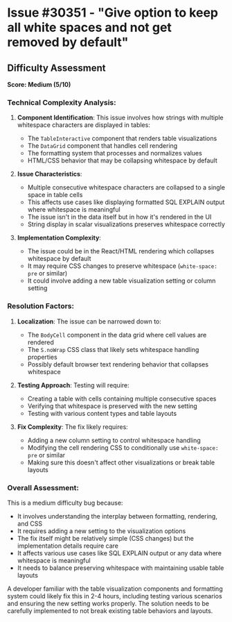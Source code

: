 # Issue #30351 - "Give option to keep all white spaces and not get removed by default"

## Difficulty Assessment
**Score: Medium (5/10)**

### Technical Complexity Analysis:
1. **Component Identification**: This issue involves how strings with multiple whitespace characters are displayed in tables:
   - The `TableInteractive` component that renders table visualizations
   - The `DataGrid` component that handles cell rendering
   - The formatting system that processes and normalizes values
   - HTML/CSS behavior that may be collapsing whitespace by default

2. **Issue Characteristics**: 
   - Multiple consecutive whitespace characters are collapsed to a single space in table cells
   - This affects use cases like displaying formatted SQL EXPLAIN output where whitespace is meaningful
   - The issue isn't in the data itself but in how it's rendered in the UI
   - String display in scalar visualizations preserves whitespace correctly

3. **Implementation Complexity**:
   - The issue could be in the React/HTML rendering which collapses whitespace by default
   - It may require CSS changes to preserve whitespace (`white-space: pre` or similar)
   - It could involve adding a new table visualization setting or column setting

### Resolution Factors:
1. **Localization**: The issue can be narrowed down to:
   - The `BodyCell` component in the data grid where cell values are rendered
   - The `S.noWrap` CSS class that likely sets whitespace handling properties
   - Possibly default browser text rendering behavior that collapses whitespace

2. **Testing Approach**: Testing will require:
   - Creating a table with cells containing multiple consecutive spaces
   - Verifying that whitespace is preserved with the new setting
   - Testing with various content types and table layouts

3. **Fix Complexity**: The fix likely requires:
   - Adding a new column setting to control whitespace handling
   - Modifying the cell rendering CSS to conditionally use `white-space: pre` or similar
   - Making sure this doesn't affect other visualizations or break table layouts

### Overall Assessment:
This is a medium difficulty bug because:
- It involves understanding the interplay between formatting, rendering, and CSS
- It requires adding a new setting to the visualization options
- The fix itself might be relatively simple (CSS changes) but the implementation details require care
- It affects various use cases like SQL EXPLAIN output or any data where whitespace is meaningful
- It needs to balance preserving whitespace with maintaining usable table layouts

A developer familiar with the table visualization components and formatting system could likely fix this in 2-4 hours, including testing various scenarios and ensuring the new setting works properly. The solution needs to be carefully implemented to not break existing table behaviors and layouts.